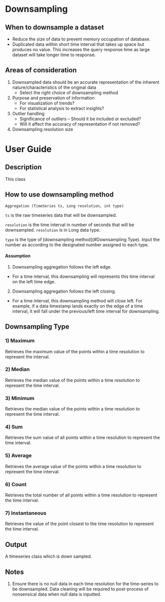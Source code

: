 # Downsampling
## When to downsample a dataset
- Reduce the size of data to prevent memory occupation of database.
- Duplicated data within short time interval that takes up space but produces no value. This increases the query response time as large dataset will take longer time to response.

## Areas of consideration
1) Downsampled data should be an accurate representation of the inherent nature/characteristics of the original data 
   - Select the right choice of downsampling method
2) Purpose and preservation of information
   - For visualization of trends?
   - For statistical analysis to extract insights?
3) Outlier handling
   - Significance of outliers – Should it be included or excluded?
   - Will it affect the accuracy of representation if not removed? 
4) Downsampling resolution size

# User Guide 
## Description
This class
## How to use downsampling method
``` 
Aggregation (TimeSeries ts, Long resolution, int type)
```
`ts` is the raw timeseries data that will be downsampled.

`resolution` is the time interval in number of seconds that will be downsampled. `resolution` is in Long data type. 

`type` is the type of [downsampling method](#Downsampling Type). Input the number as according to the designated number assigned to each type. 



#### Assumption
1) Downsampling aggregation follows the left edge.
- For a time interval, this downsampling will represents this time interval on the left time edge.
2) Downsampling aggregation follows the left closing.
- For a time interval, this downsampling method will close left. For example, if a data timestamp lands exactly on the edge of a time interval, it will fall under the previous/left time interval for downsampling. 

## Downsampling Type
### 1) Maximum
Retrieves the maximum value of the points within a time resolution to represent the interval. 
### 2) Median
Retrieves the median value of the points within a time resolution to represent the time interval.
### 3) Minimum
Retrieves the median value of the points within a time resolution to represent the time interval.
### 4) Sum 
Retrieves the sum value of all points within a time resolution to represent the time interval.
### 5) Average
Retrieves the average value of the points within a time resolution to represent the time interval.
### 6) Count
Retrieves the total number of all points within a time resolution to represent the time interval.
### 7) Instantaneous
Retrieves the value of the point closest to the time resolution to represent the time interval.


## Output 
A timeseries class which is down sampled. 
## Notes 
1) Ensure there is no null data in each time resolution for the time-series to be downsampled. Data cleaning will be required to post-process of nonsensical data when null data is inputted. 